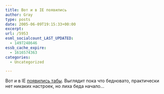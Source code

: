 ```yaml
---
title: Вот и в IE появились
author: Gray
type: posts
date: 2005-06-09T19:15:33+00:00
excerpt:
url: /5953
esml_socialcount_LAST_UPDATED:
  - 1497248646
essb_cache_expire:
  - 1616574363
categories:
  - Uncategorized

---
```








Вот и в IE <a href="http://toolbar.msn.com/tour_suite/tabs.aspx" target="_blank">появились табы</a>. Выглядит пока что бедновато, практически нет никаких настроек, но лиха беда начало&#8230;